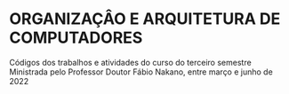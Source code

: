 # ORGANIZAÇÂO E ARQUITETURA DE COMPUTADORES

Códigos dos trabalhos e atividades do curso do terceiro semestre
Ministrada pelo Professor Doutor Fábio Nakano, entre março e junho de 2022